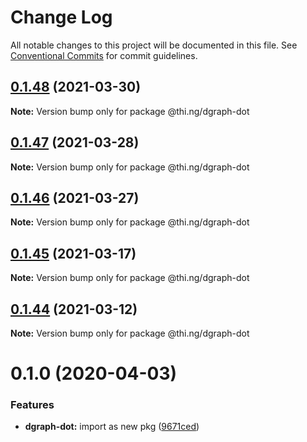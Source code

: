 # Change Log

All notable changes to this project will be documented in this file.
See [Conventional Commits](https://conventionalcommits.org) for commit guidelines.

## [0.1.48](https://github.com/thi-ng/umbrella/compare/@thi.ng/dgraph-dot@0.1.47...@thi.ng/dgraph-dot@0.1.48) (2021-03-30)

**Note:** Version bump only for package @thi.ng/dgraph-dot





## [0.1.47](https://github.com/thi-ng/umbrella/compare/@thi.ng/dgraph-dot@0.1.46...@thi.ng/dgraph-dot@0.1.47) (2021-03-28)

**Note:** Version bump only for package @thi.ng/dgraph-dot





## [0.1.46](https://github.com/thi-ng/umbrella/compare/@thi.ng/dgraph-dot@0.1.45...@thi.ng/dgraph-dot@0.1.46) (2021-03-27)

**Note:** Version bump only for package @thi.ng/dgraph-dot





## [0.1.45](https://github.com/thi-ng/umbrella/compare/@thi.ng/dgraph-dot@0.1.44...@thi.ng/dgraph-dot@0.1.45) (2021-03-17)

**Note:** Version bump only for package @thi.ng/dgraph-dot





## [0.1.44](https://github.com/thi-ng/umbrella/compare/@thi.ng/dgraph-dot@0.1.43...@thi.ng/dgraph-dot@0.1.44) (2021-03-12)

**Note:** Version bump only for package @thi.ng/dgraph-dot





# 0.1.0 (2020-04-03)


### Features

* **dgraph-dot:** import as new pkg ([9671ced](https://github.com/thi-ng/umbrella/commit/9671ceda29b0cd0ebbedce449943eec5abeff882))
